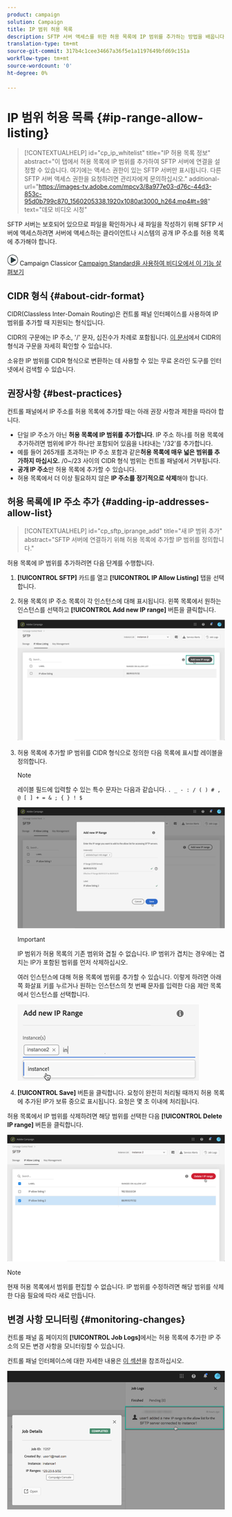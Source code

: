 ```yaml
---
product: campaign
solution: Campaign
title: IP 범위 허용 목록
description: SFTP 서버 액세스를 위한 허용 목록에 IP 범위를 추가하는 방법을 배웁니다.
translation-type: tm+mt
source-git-commit: 317b4c1cee34667a36f5e1a1197649bfd69c151a
workflow-type: tm+mt
source-wordcount: '0'
ht-degree: 0%

---
```



# IP 범위 허용 목록 {#ip-range-allow-listing}

>[!CONTEXTUALHELP]
>id="cp_ip_whitelist"
>title="IP 허용 목록 정보"
>abstract="이 탭에서 허용 목록에 IP 범위를 추가하여 SFTP 서버에 연결을 설정할 수 있습니다. 여기에는 액세스 권한이 있는 SFTP 서버만 표시됩니다. 다른 SFTP 서버 액세스 권한을 요청하려면 관리자에게 문의하십시오."
>additional-url="https://images-tv.adobe.com/mpcv3/8a977e03-d76c-44d3-853c-95d0b799c870_1560205338.1920x1080at3000_h264.mp4#t=98" text="데모 비디오 시청"

SFTP 서버는 보호되어 있으므로 파일을 확인하거나 새 파일을 작성하기 위해 SFTP 서버에 액세스하려면 서버에 액세스하는 클라이언트나 시스템의 공개 IP 주소를 허용 목록에 추가해야 합니다.

![](assets/do-not-localize/how-to-video.png) Campaign Classicor  [Campaign Standard을 사용하여 비디오에서 이 ](https://experienceleague.adobe.com/docs/campaign-classic-learn/control-panel/sftp-management/adding-ip-range-to-allow-list.html?lang=en#sftp-management)   [기능 살펴보기](https://experienceleague.adobe.com/docs/campaign-standard-learn/control-panel/sftp-management/adding-ip-range-to-allow-list.html?lang=en#sftp-management)

## CIDR 형식 {#about-cidr-format}

CIDR(Classless Inter-Domain Routing)은 컨트롤 패널 인터페이스를 사용하여 IP 범위를 추가할 때 지원되는 형식입니다.

CIDR의 구문에는 IP 주소, &#39;/&#39; 문자, 십진수가 차례로 포함됩니다. [이 문서](https://whatismyipaddress.com/cidr)에서 CIDR의 형식과 구문을 자세히 확인할 수 있습니다.

소유한 IP 범위를 CIDR 형식으로 변환하는 데 사용할 수 있는 무료 온라인 도구를 인터넷에서 검색할 수 있습니다.

## 권장사항 {#best-practices}

컨트롤 패널에서 IP 주소를 허용 목록에 추가할 때는 아래 권장 사항과 제한을 따라야 합니다.

* 단일 IP 주소가 아닌 **허용 목록에 IP 범위를 추가합니다**. IP 주소 하나를 허용 목록에 추가하려면 범위에 IP가 하나만 포함되어 있음을 나타내는 &#39;/32&#39;를 추가합니다.
* 예를 들어 265개를 초과하는 IP 주소 포함과 같은&#x200B;**허용 목록에 매우 넓은 범위를 추가하지 마십시오.** /0~/23 사이의 CIDR 형식 범위는 컨트롤 패널에서 거부됩니다.
* **공개 IP 주소**&#x200B;만 허용 목록에 추가할 수 있습니다.
* 허용 목록에서 더 이상 필요하지 않은 **IP 주소를 정기적으로 삭제**&#x200B;해야 합니다.

## 허용 목록에 IP 주소 추가 {#adding-ip-addresses-allow-list}

>[!CONTEXTUALHELP]
>id="cp_sftp_iprange_add"
>title="새 IP 범위 추가"
>abstract="SFTP 서버에 연결하기 위해 허용 목록에 추가할 IP 범위를 정의합니다."

허용 목록에 IP 범위를 추가하려면 다음 단계를 수행합니다.

1. **[!UICONTROL SFTP]** 카드를 열고 **[!UICONTROL IP Allow Listing]** 탭을 선택합니다.
1. 허용 목록의 IP 주소 목록이 각 인스턴스에 대해 표시됩니다. 왼쪽 목록에서 원하는 인스턴스를 선택하고 **[!UICONTROL Add new IP range]** 버튼을 클릭합니다.

   ![](assets/control_panel_add_range.png)

1. 허용 목록에 추가할 IP 범위를 CIDR 형식으로 정의한 다음 목록에 표시할 레이블을 정의합니다.

   >[!NOTE]
   >
   >레이블 필드에 입력할 수 있는 특수 문자는 다음과 같습니다.
   > `. _ - : / ( ) # , @ [ ] + = & ; { } ! $`

   ![](assets/control_panel_add_range2.png)

   >[!IMPORTANT]
   >
   >IP 범위가 허용 목록의 기존 범위와 겹칠 수 없습니다. IP 범위가 겹치는 경우에는 겹치는 IP가 포함된 범위를 먼저 삭제하십시오.
   >
   >여러 인스턴스에 대해 허용 목록에 범위를 추가할 수 있습니다. 이렇게 하려면 아래쪽 화살표 키를 누르거나 원하는 인스턴스의 첫 번째 문자를 입력한 다음 제안 목록에서 인스턴스를 선택합니다.

   ![](assets/control_panel_add_range3.png)

1. **[!UICONTROL Save]** 버튼을 클릭합니다. 요청이 완전히 처리될 때까지 허용 목록에 추가된 IP가 보류 중으로 표시됩니다. 요청은 몇 초 이내에 처리됩니다.

허용 목록에서 IP 범위를 삭제하려면 해당 범위를 선택한 다음 **[!UICONTROL Delete IP range]** 버튼을 클릭합니다.

![](assets/control_panel_delete_range2.png)

>[!NOTE]
>
>현재 허용 목록에서 범위를 편집할 수 없습니다. IP 범위를 수정하려면 해당 범위를 삭제한 다음 필요에 따라 새로 만듭니다.

## 변경 사항 모니터링 {#monitoring-changes}

컨트롤 패널 홈 페이지의 **[!UICONTROL Job Logs]**&#x200B;에서는 허용 목록에 추가한 IP 주소의 모든 변경 사항을 모니터링할 수 있습니다.

컨트롤 패널 인터페이스에 대한 자세한 내용은 [이 섹션](../../discover/using/discovering-the-interface.md)을 참조하십시오.

![](assets/control_panel_ip_log.png)
